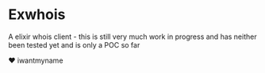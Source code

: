 Exwhois
=======

A elixir whois client - this is still very much work in progress and has
neither been tested yet and is only a POC so far

&#9829;&nbsp;iwantmyname
